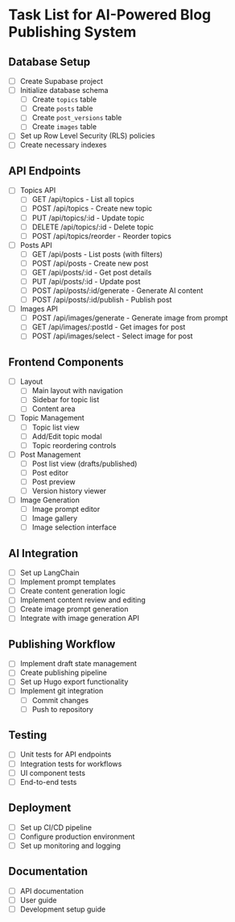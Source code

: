 # Task List for AI-Powered Blog Publishing System

## Database Setup
- [ ] Create Supabase project
- [ ] Initialize database schema
  - [ ] Create `topics` table
  - [ ] Create `posts` table
  - [ ] Create `post_versions` table
  - [ ] Create `images` table
- [ ] Set up Row Level Security (RLS) policies
- [ ] Create necessary indexes

## API Endpoints
- [ ] Topics API
  - [ ] GET /api/topics - List all topics
  - [ ] POST /api/topics - Create new topic
  - [ ] PUT /api/topics/:id - Update topic
  - [ ] DELETE /api/topics/:id - Delete topic
  - [ ] POST /api/topics/reorder - Reorder topics

- [ ] Posts API
  - [ ] GET /api/posts - List posts (with filters)
  - [ ] POST /api/posts - Create new post
  - [ ] GET /api/posts/:id - Get post details
  - [ ] PUT /api/posts/:id - Update post
  - [ ] POST /api/posts/:id/generate - Generate AI content
  - [ ] POST /api/posts/:id/publish - Publish post

- [ ] Images API
  - [ ] POST /api/images/generate - Generate image from prompt
  - [ ] GET /api/images/:postId - Get images for post
  - [ ] POST /api/images/select - Select image for post

## Frontend Components
- [ ] Layout
  - [ ] Main layout with navigation
  - [ ] Sidebar for topic list
  - [ ] Content area

- [ ] Topic Management
  - [ ] Topic list view
  - [ ] Add/Edit topic modal
  - [ ] Topic reordering controls

- [ ] Post Management
  - [ ] Post list view (drafts/published)
  - [ ] Post editor
  - [ ] Post preview
  - [ ] Version history viewer

- [ ] Image Generation
  - [ ] Image prompt editor
  - [ ] Image gallery
  - [ ] Image selection interface

## AI Integration
- [ ] Set up LangChain
- [ ] Implement prompt templates
- [ ] Create content generation logic
- [ ] Implement content review and editing
- [ ] Create image prompt generation
- [ ] Integrate with image generation API

## Publishing Workflow
- [ ] Implement draft state management
- [ ] Create publishing pipeline
- [ ] Set up Hugo export functionality
- [ ] Implement git integration
  - [ ] Commit changes
  - [ ] Push to repository

## Testing
- [ ] Unit tests for API endpoints
- [ ] Integration tests for workflows
- [ ] UI component tests
- [ ] End-to-end tests

## Deployment
- [ ] Set up CI/CD pipeline
- [ ] Configure production environment
- [ ] Set up monitoring and logging

## Documentation
- [ ] API documentation
- [ ] User guide
- [ ] Development setup guide
